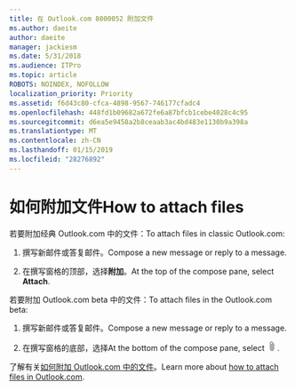 ```yaml
---
title: 在 Outlook.com 8000052 附加文件
ms.author: daeite
author: daeite
manager: jackiesm
ms.date: 5/31/2018
ms.audience: ITPro
ms.topic: article
ROBOTS: NOINDEX, NOFOLLOW
localization_priority: Priority
ms.assetid: f6d43c80-cfca-4898-9567-746177cfadc4
ms.openlocfilehash: 448fd1b09682a672fe6a87bfcb1cebe4028c4c95
ms.sourcegitcommit: d6ea5e9458a2b8ceaab3ac4bd483e1130b9a398a
ms.translationtype: MT
ms.contentlocale: zh-CN
ms.lasthandoff: 01/15/2019
ms.locfileid: "28276892"
---
```

# <a name="how-to-attach-files"></a><span data-ttu-id="ba273-102">如何附加文件</span><span class="sxs-lookup"><span data-stu-id="ba273-102">How to attach files</span></span>

<span data-ttu-id="ba273-103">若要附加经典 Outlook.com 中的文件：</span><span class="sxs-lookup"><span data-stu-id="ba273-103">To attach files in classic Outlook.com:</span></span>
  
1. <span data-ttu-id="ba273-104">撰写新邮件或答复邮件。</span><span class="sxs-lookup"><span data-stu-id="ba273-104">Compose a new message or reply to a message.</span></span>
    
2. <span data-ttu-id="ba273-105">在撰写窗格的顶部，选择**附加**。</span><span class="sxs-lookup"><span data-stu-id="ba273-105">At the top of the compose pane, select **Attach**.</span></span> 
    
<span data-ttu-id="ba273-106">若要附加 Outlook.com beta 中的文件：</span><span class="sxs-lookup"><span data-stu-id="ba273-106">To attach files in the Outlook.com beta:</span></span>
  
1. <span data-ttu-id="ba273-107">撰写新邮件或答复邮件。</span><span class="sxs-lookup"><span data-stu-id="ba273-107">Compose a new message or reply to a message.</span></span>
    
2. <span data-ttu-id="ba273-108">在撰写窗格的底部，选择</span><span class="sxs-lookup"><span data-stu-id="ba273-108">At the bottom of the compose pane, select</span></span> ![附加](media/da223d01-5fe6-448c-a3a3-e2b5262da4b9.png)<span data-ttu-id="ba273-110">.</span><span class="sxs-lookup"><span data-stu-id="ba273-110"></span></span>
    
<span data-ttu-id="ba273-111">了解有关[如何附加 Outlook.com 中的文件](https://go.microsoft.com/fwlink/p/?linkid=2001702&amp;clcid=0x409)。</span><span class="sxs-lookup"><span data-stu-id="ba273-111">Learn more about [how to attach files in Outlook.com](https://go.microsoft.com/fwlink/p/?linkid=2001702&amp;clcid=0x409).</span></span>
  

